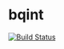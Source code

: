 bqint
=====

[![Build Status](https://travis-ci.org/bqqbarbhg/bqint.svg?branch=master)](https://travis-ci.org/bqqbarbhg/bqint)

